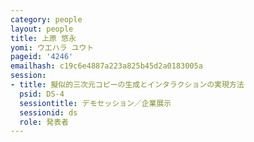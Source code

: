 ```yaml
---
category: people
layout: people
title: 上原 悠永
yomi: ウエハラ ユウト
pageid: '4246'
emailhash: c19c6e4887a223a825b45d2a0183005a
session:
- title: 擬似的三次元コピーの生成とインタラクションの実現方法
  psid: DS-4
  sessiontitle: デモセッション／企業展示
  sessionid: ds
  role: 発表者
---
```

